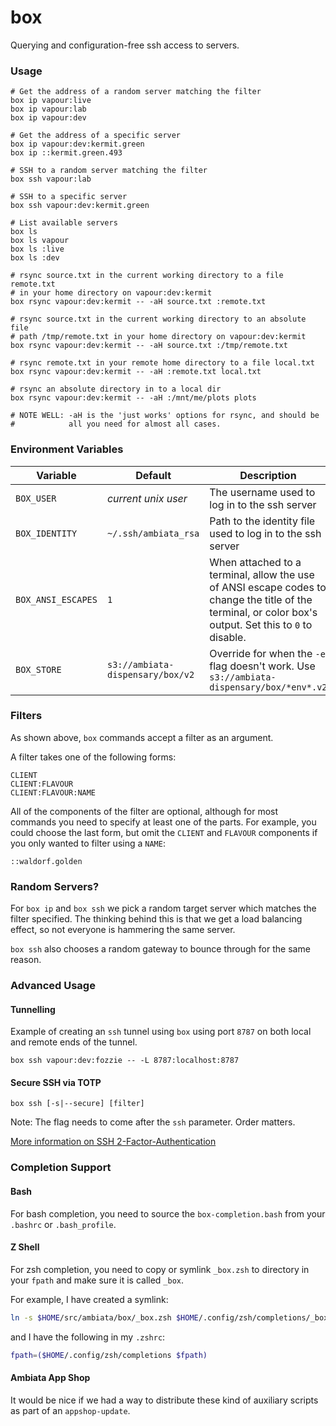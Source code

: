 box
===

Querying and configuration-free ssh access to servers.

### Usage

```
# Get the address of a random server matching the filter
box ip vapour:live
box ip vapour:lab
box ip vapour:dev

# Get the address of a specific server
box ip vapour:dev:kermit.green
box ip ::kermit.green.493

# SSH to a random server matching the filter
box ssh vapour:lab

# SSH to a specific server
box ssh vapour:dev:kermit.green

# List available servers
box ls
box ls vapour
box ls :live
box ls :dev

# rsync source.txt in the current working directory to a file remote.txt 
# in your home directory on vapour:dev:kermit
box rsync vapour:dev:kermit -- -aH source.txt :remote.txt

# rsync source.txt in the current working directory to an absolute file 
# path /tmp/remote.txt in your home directory on vapour:dev:kermit
box rsync vapour:dev:kermit -- -aH source.txt :/tmp/remote.txt

# rsync remote.txt in your remote home directory to a file local.txt 
box rsync vapour:dev:kermit -- -aH :remote.txt local.txt

# rsync an absolute directory in to a local dir
box rsync vapour:dev:kermit -- -aH :/mnt/me/plots plots

# NOTE WELL: -aH is the 'just works' options for rsync, and should be 
#            all you need for almost all cases.
```

### Environment Variables

|Variable           | Default              | Description |
|---                |---                   | ---         |
|`BOX_USER`         | *current unix user*  | The username used to log in to the ssh server |
|`BOX_IDENTITY`     | `~/.ssh/ambiata_rsa` | Path to the identity file used to log in to the ssh server |
|`BOX_ANSI_ESCAPES` | `1`                  | When attached to a terminal, allow the use of ANSI escape codes to change the title of the terminal, or color box's output. Set this to `0` to disable.|
|`BOX_STORE`        | `s3://ambiata-dispensary/box/v2`   | Override for when the `-e` flag doesn't work. Use `s3://ambiata-dispensary/box/*env*.v2` |

### Filters

As shown above, `box` commands accept a filter as an argument.

A filter takes one of the following forms:

```
CLIENT
CLIENT:FLAVOUR
CLIENT:FLAVOUR:NAME
```

All of the components of the filter are optional, although for most commands
you need to specify at least one of the parts. For example, you could choose
the last form, but omit the `CLIENT` and `FLAVOUR` components if you only
wanted to filter using a `NAME`:

```
::waldorf.golden
```

### Random Servers?

For `box ip` and `box ssh` we pick a random target server which matches the
filter specified. The thinking behind this is that we get a load balancing
effect, so not everyone is hammering the same server.

`box ssh` also chooses a random gateway to bounce through for the same reason.

### Advanced Usage

#### Tunnelling
Example of creating an `ssh` tunnel using `box` using port `8787` on
both local and remote ends of the tunnel.

```
box ssh vapour:dev:fozzie -- -L 8787:localhost:8787
```

#### Secure SSH via TOTP

```
box ssh [-s|--secure] [filter]
```

Note: The flag needs to come after the `ssh` parameter. Order matters. 

[More information on SSH 2-Factor-Authentication](https://github.com/ambiata/architecture/blob/master/operations/ssh-2fa.md)

### Completion Support

#### Bash

For bash completion, you need to source the `box-completion.bash` from
your `.bashrc` or `.bash_profile`.

#### Z Shell

For zsh completion, you need to copy or symlink `_box.zsh` to directory in
your `fpath` and make sure it is called `_box`.

For example, I have created a symlink:

```sh
ln -s $HOME/src/ambiata/box/_box.zsh $HOME/.config/zsh/completions/_box
```

and I have the following in my `.zshrc`:

```zsh
fpath=($HOME/.config/zsh/completions $fpath)
```

#### Ambiata App Shop

It would be nice if we had a way to distribute these kind of auxiliary
scripts as part of an `appshop-update`.
